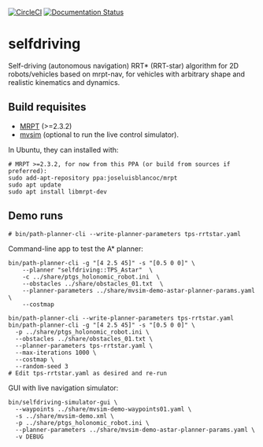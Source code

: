 [![CircleCI](https://dl.circleci.com/status-badge/img/gh/jlblancoc/selfdriving/tree/develop.svg?style=svg)](https://dl.circleci.com/status-badge/redirect/gh/jlblancoc/selfdriving/tree/develop)
[![Documentation Status](https://readthedocs.org/projects/selfdriving/badge/?version=latest)](https://selfdriving.readthedocs.io/en/latest/?badge=latest)

# selfdriving
Self-driving (autonomous navigation) RRT* (RRT-star) algorithm for 2D robots/vehicles based on mrpt-nav, for vehicles with arbitrary shape and realistic kinematics and dynamics.

## Build requisites

- [MRPT](https://github.com/MRPT/mrpt/) (>=2.3.2)
- [mvsim](https://github.com/MRPT/mvsim/) (optional to run the live control simulator).

In Ubuntu, they can installed with:

```
# MRPT >=2.3.2, for now from this PPA (or build from sources if preferred):
sudo add-apt-repository ppa:joseluisblancoc/mrpt
sudo apt update
sudo apt install libmrpt-dev
```


## Demo runs

```
# bin/path-planner-cli --write-planner-parameters tps-rrtstar.yaml
```

Command-line app to test the A* planner:

```
bin/path-planner-cli -g "[4 2.5 45]" -s "[0.5 0 0]" \
    --planner "selfdriving::TPS_Astar"  \
    -c ../share/ptgs_holonomic_robot.ini  \
    --obstacles ../share/obstacles_01.txt  \
    --planner-parameters ../share/mvsim-demo-astar-planner-params.yaml  \
    --costmap
```

```
bin/path-planner-cli --write-planner-parameters tps-rrtstar.yaml
bin/path-planner-cli -g "[4 2.5 45]" -s "[0.5 0 0]" \
  -p ../share/ptgs_holonomic_robot.ini \
  --obstacles ../share/obstacles_01.txt \
  --planner-parameters tps-rrtstar.yaml \
  --max-iterations 1000 \
  --costmap \
  --random-seed 3
# Edit tps-rrtstar.yaml as desired and re-run
```

GUI with live navigation simulator:

```
bin/selfdriving-simulator-gui \
  --waypoints ../share/mvsim-demo-waypoints01.yaml \
  -s ../share/mvsim-demo.xml \
  -p ../share/ptgs_holonomic_robot.ini \
  --planner-parameters ../share/mvsim-demo-astar-planner-params.yaml \
  -v DEBUG
```
